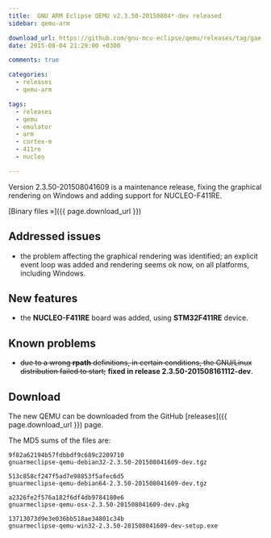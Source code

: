 ```yaml
---
title:  GNU ARM Eclipse QEMU v2.3.50-20150804*-dev released
sidebar: qemu-arm

download_url: https://github.com/gnu-mcu-eclipse/qemu/releases/tag/gae-2.3.50-20150804/
date: 2015-08-04 21:29:00 +0300

comments: true

categories:
  - releases
  - qemu-arm

tags:
  - releases
  - qemu
  - emulator
  - arm
  - cortex-m
  - 411re
  - nucleo

---
```


Version 2.3.50-201508041609 is a maintenance release, fixing the graphical rendering on Windows and adding support for NUCLEO-F411RE.

[Binary files »]({{ page.download_url }})

## Addressed issues

* the problem affecting the graphical rendering was identified; an explicit event loop was added and rendering seems ok now, on all platforms, including Windows.

## New features

* the **NUCLEO-F411RE** board was added, using **STM32F411RE** device.

## Known problems

* <del>due to a wrong **rpath** definitions, in certain conditions, the GNU/Linux distribution failed to start;</del> **fixed in release 2.3.50-201508161112-dev**.

## Download

The new QEMU can be downloaded from the GitHub [releases]({{ page.download_url }}) page.

The MD5 sums of the files are:


	9f82a62194b57fdbbdf9c689c2209710
	gnuarmeclipse-qemu-debian32-2.3.50-201508041609-dev.tgz

	513c858cf247f5ad7e98853f5afec6d5
	gnuarmeclipse-qemu-debian64-2.3.50-201508041609-dev.tgz

	a2326fe2f576a182f6df4db9784180e6
	gnuarmeclipse-qemu-osx-2.3.50-201508041609-dev.pkg

	13713073d9e3e036bb518ae34801c34b
	gnuarmeclipse-qemu-win32-2.3.50-201508041609-dev-setup.exe
